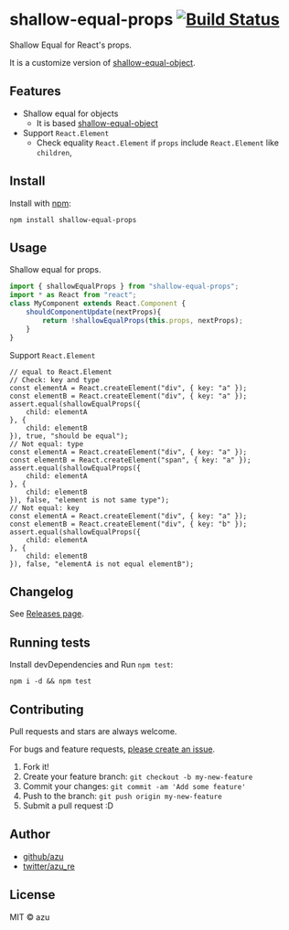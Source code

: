 # shallow-equal-props [![Build Status](https://travis-ci.org/azu/shallow-equal-props.svg?branch=master)](https://travis-ci.org/azu/shallow-equal-props)

Shallow Equal for React's props.

It is a customize version of [shallow-equal-object](https://github.com/azu/shallow-equal-object "shallow-equal-object").

## Features

- Shallow equal for objects
    - It is based [shallow-equal-object](https://github.com/azu/shallow-equal-object "shallow-equal-object")
- Support `React.Element`
    - Check equality `React.Element` if `props` include `React.Element` like `children`,

## Install

Install with [npm](https://www.npmjs.com/):

    npm install shallow-equal-props

## Usage

Shallow equal for props.

```jsx
import { shallowEqualProps } from "shallow-equal-props";
import * as React from "react";
class MyComponent extends React.Component {
    shouldComponentUpdate(nextProps){
        return !shallowEqualProps(this.props, nextProps);
    }
}
```

Support `React.Element`

```tsx
// equal to React.Element
// Check: key and type
const elementA = React.createElement("div", { key: "a" });
const elementB = React.createElement("div", { key: "a" });
assert.equal(shallowEqualProps({
    child: elementA
}, {
    child: elementB
}), true, "should be equal");
// Not equal: type
const elementA = React.createElement("div", { key: "a" });
const elementB = React.createElement("span", { key: "a" });
assert.equal(shallowEqualProps({
    child: elementA
}, {
    child: elementB
}), false, "element is not same type");
// Not equal: key
const elementA = React.createElement("div", { key: "a" });
const elementB = React.createElement("div", { key: "b" });
assert.equal(shallowEqualProps({
    child: elementA
}, {
    child: elementB
}), false, "elementA is not equal elementB");
```


## Changelog

See [Releases page](https://github.com/azu/shallow-equal-props/releases).

## Running tests

Install devDependencies and Run `npm test`:

    npm i -d && npm test

## Contributing

Pull requests and stars are always welcome.

For bugs and feature requests, [please create an issue](https://github.com/azu/shallow-equal-props/issues).

1. Fork it!
2. Create your feature branch: `git checkout -b my-new-feature`
3. Commit your changes: `git commit -am 'Add some feature'`
4. Push to the branch: `git push origin my-new-feature`
5. Submit a pull request :D

## Author

- [github/azu](https://github.com/azu)
- [twitter/azu_re](https://twitter.com/azu_re)

## License

MIT © azu
